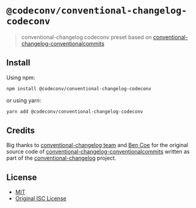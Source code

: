 # `@codeconv/conventional-changelog-codeconv`

> conventional-changelog codeconv preset based on [conventional-changelog-conventionalcommits](https://github.com/conventional-changelog/conventional-changelog/tree/master/packages/conventional-changelog-conventionalcommits)

## Install

Using npm:

```bash
npm install @codeconv/conventional-changelog-codeconv
```

or using yarn:

```bash
yarn add @codeconv/conventional-changelog-codeconv
```

## Credits

Big thanks to [conventional-changelog team](https://github.com/conventional-changelog) and [Ben Coe](https://github.com/bcoe) for the original source code of
[conventional-changelog-conventionalcommits](https://github.com/conventional-changelog/conventional-changelog/tree/master/packages/conventional-changelog-conventionalcommits)
written as part of the [conventional-changelog](https://github.com/conventional-changelog/conventional-changelog) project.

## License

- [MIT](LICENSE)
- [Original ISC License](https://github.com/conventional-changelog/conventional-changelog/blob/master/packages/conventional-changelog-conventionalcommits/LICENSE.md)
